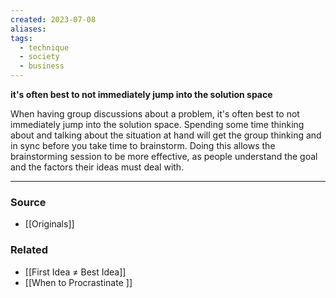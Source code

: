 ```yaml
---
created: 2023-07-08
aliases: 
tags:
  - technique
  - society
  - business
---
```

**it's often best to not immediately jump into the solution space**

When having group discussions about a problem, it's often best to not immediately jump into the solution space. Spending some time thinking about and talking about the situation at hand will get the group thinking and in sync before you take time to brainstorm. Doing this allows the brainstorming session to be more effective, as people understand the goal and the factors their ideas must deal with. 

****
### Source
- [[Originals]]

### Related
- [[First Idea ≠ Best Idea]] 
- [[When to Procrastinate ]]